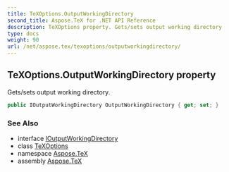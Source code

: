 ```yaml
---
title: TeXOptions.OutputWorkingDirectory
second_title: Aspose.TeX for .NET API Reference
description: TeXOptions property. Gets/sets output working directory
type: docs
weight: 90
url: /net/aspose.tex/texoptions/outputworkingdirectory/
---
```

## TeXOptions.OutputWorkingDirectory property

Gets/sets output working directory.

```csharp
public IOutputWorkingDirectory OutputWorkingDirectory { get; set; }
```

### See Also

* interface [IOutputWorkingDirectory](../../../aspose.tex.io/ioutputworkingdirectory/)
* class [TeXOptions](../)
* namespace [Aspose.TeX](../../texoptions/)
* assembly [Aspose.TeX](../../../)


